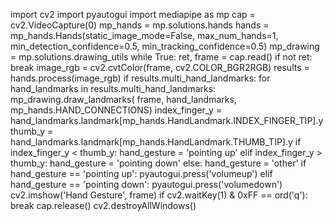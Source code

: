 import cv2 
import pyautogui 
import mediapipe as mp 
cap = cv2.VideoCapture(0) 
mp_hands = mp.solutions.hands 
hands = mp_hands.Hands(static_image_mode=False, max_num_hands=1, 
min_detection_confidence=0.5, min_tracking_confidence=0.5) 
mp_drawing = mp.solutions.drawing_utils 
while True: 
ret, frame = cap.read() 
if not ret: 
break 
image_rgb = cv2.cvtColor(frame, cv2.COLOR_BGR2RGB) 
results = hands.process(image_rgb) 
if results.multi_hand_landmarks: 
for hand_landmarks in results.multi_hand_landmarks: 
mp_drawing.draw_landmarks( 
frame, hand_landmarks, mp_hands.HAND_CONNECTIONS) 
index_finger_y = 
hand_landmarks.landmark[mp_hands.HandLandmark.INDEX_FINGER_TIP].y 
thumb_y = hand_landmarks.landmark[mp_hands.HandLandmark.THUMB_TIP].y 
if index_finger_y < thumb_y: 
hand_gesture = 'pointing up' 
elif index_finger_y > thumb_y: 
hand_gesture = 'pointing down' 
else: 
hand_gesture = 'other' 
if hand_gesture == 'pointing up': 
pyautogui.press('volumeup') 
elif hand_gesture == 'pointing down': 
pyautogui.press('volumedown') 
cv2.imshow('Hand Gesture', frame) 
if cv2.waitKey(1) & 0xFF == ord('q'): 
break 
cap.release() 
cv2.destroyAllWindows()

